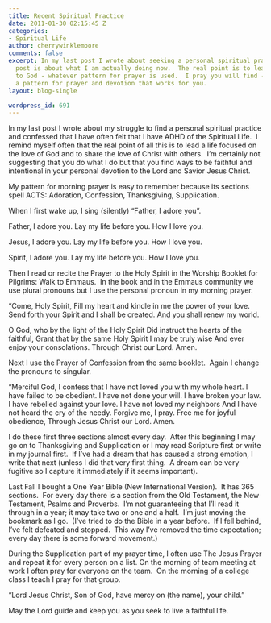 ```yaml
---
title: Recent Spiritual Practice
date: 2011-01-30 02:15:45 Z
categories:
- Spiritual Life
author: cherrywinklemoore
comments: false
excerpt: In my last post I wrote about seeking a personal spiritual practice.  This
  post is about what I am actually doing now.  The real point is to lead a life faithful
  to God - whatever pattern for prayer is used.  I pray you will find - and use -
  a pattern for prayer and devotion that works for you.
layout: blog-single

wordpress_id: 691
---
```


In my last post I wrote about my struggle to find a personal spiritual practice and confessed that I have often felt that I have ADHD of the Spiritual Life.  I remind myself often that the real point of all this is to lead a life focused on the love of God and to share the love of Christ with others.  I’m certainly not suggesting that you do what I do but that you find ways to be faithful and intentional in your personal devotion to the Lord and Savior Jesus Christ.

My pattern for morning prayer is easy to remember because its sections spell ACTS: Adoration, Confession, Thanksgiving, Supplication.

When I first wake up, I sing (silently) “Father, I adore you”.

Father, I adore you.
Lay my life before you.
How I love you.

Jesus, I adore you.
Lay my life before you.
How I love you.

Spirit, I adore you.
Lay my life before you.
How I love you.

Then I read or recite the Prayer to the Holy Spirit in the Worship Booklet for Pilgrims: Walk to Emmaus.  In the book and in the Emmaus community we use plural pronouns but I use the personal pronoun in my morning prayer.

“Come, Holy Spirit,
Fill my heart and kindle in me the power of your love.
Send forth your Spirit and I shall be created.
And you shall renew my world.

O God, who by the light of the Holy Spirit
Did instruct the hearts of the faithful,
Grant that by the same Holy Spirit
I may be truly wise
And ever enjoy your consolations.
Through Christ our Lord. Amen.

Next I use the Prayer of Confession from the same booklet.  Again I change the pronouns to singular.

“Merciful God, I confess that I have not loved you with my whole heart.
I have failed to be obedient.
I have not done your will.
I have broken your law.
I have rebelled against your love.
I have not loved my neighbors
And I have not heard the cry of the needy.
Forgive me, I pray.
Free me for joyful obedience,
Through Jesus Christ our Lord. Amen.

I do these first three sections almost every day.  After this beginning I may go on to Thanksgiving and Supplication or I may read Scripture first or write in my journal first.  If I’ve had a dream that has caused a strong emotion, I write that next (unless I did that very first thing.  A dream can be very fugitive so I capture it immediately if it seems important).

Last Fall I bought a One Year Bible (New International Version).  It has 365 sections.  For every day there is a section from the Old Testament, the New Testament, Psalms and Proverbs.  I’m not guaranteeing that I’ll read it through in a year; it may take two or one and a half.  I’m just moving the bookmark as I go.  (I’ve tried to do the Bible in a year before.  If I fell behind, I’ve felt defeated and stopped.  This way I’ve removed the time expectation; every day there is some forward movement.)

During the Supplication part of my prayer time, I often use The Jesus Prayer and repeat it for every person on a list. On the morning of team meeting at work I often pray for everyone on the team.  On the morning of a college class I teach I pray for that group.

“Lord Jesus Christ, Son of God, have mercy on (the name), your child.”

May the Lord guide and keep you as you seek to live a faithful life.
